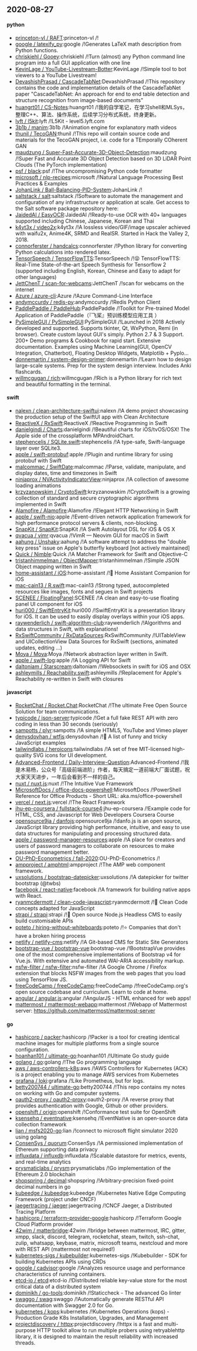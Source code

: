 ## 2020-08-27

#### python
* [princeton-vl / RAFT](https://github.com/princeton-vl/RAFT):princeton-vl /!
* [google / latexify_py](https://github.com/google/latexify_py):google /!Generates LaTeX math description from Python functions.
* [chriskiehl / Gooey](https://github.com/chriskiehl/Gooey):chriskiehl /!Turn (almost) any Python command line program into a full GUI application with one line
* [KevinLage / YouTube-Livestream-Botter](https://github.com/KevinLage/YouTube-Livestream-Botter):KevinLage /!Simple tool to bot viewers to a YouTube Livestream!
* [DevashishPrasad / CascadeTabNet](https://github.com/DevashishPrasad/CascadeTabNet):DevashishPrasad /!This repository contains the code and implementation details of the CascadeTabNet paper "CascadeTabNet: An approach for end to end table detection and structure recognition from image-based documents"
* [huangrt01 / CS-Notes](https://github.com/huangrt01/CS-Notes):huangrt01 /!我的自学笔记，在学习shell和MLSys，整理C++、算法、操作系统，后续学习分布式系统，终身更新。
* [lyft / l5kit](https://github.com/lyft/l5kit):lyft /!L5Kit - level5.lyft.com
* [3b1b / manim](https://github.com/3b1b/manim):3b1b /!Animation engine for explanatory math videos
* [thunil / TecoGAN](https://github.com/thunil/TecoGAN):thunil /!This repo will contain source code and materials for the TecoGAN project, i.e. code for a TEmporally COherent GAN
* [maudzung / Super-Fast-Accurate-3D-Object-Detection](https://github.com/maudzung/Super-Fast-Accurate-3D-Object-Detection):maudzung /!Super Fast and Accurate 3D Object Detection based on 3D LiDAR Point Clouds (The PyTorch implementation)
* [psf / black](https://github.com/psf/black):psf /!The uncompromising Python code formatter
* [microsoft / nlp-recipes](https://github.com/microsoft/nlp-recipes):microsoft /!Natural Language Processing Best Practices & Examples
* [JohanLink / Ball-Balancing-PID-System](https://github.com/JohanLink/Ball-Balancing-PID-System):JohanLink /!
* [saltstack / salt](https://github.com/saltstack/salt):saltstack /!Software to automate the management and configuration of any infrastructure or application at scale. Get access to the Salt software package repository here:
* [JaidedAI / EasyOCR](https://github.com/JaidedAI/EasyOCR):JaidedAI /!Ready-to-use OCR with 40+ languages supported including Chinese, Japanese, Korean and Thai
* [k4yt3x / video2x](https://github.com/k4yt3x/video2x):k4yt3x /!A lossless video/GIF/image upscaler achieved with waifu2x, Anime4K, SRMD and RealSR. Started in Hack the Valley 2, 2018.
* [connorferster / handcalcs](https://github.com/connorferster/handcalcs):connorferster /!Python library for converting Python calculations into rendered latex.
* [TensorSpeech / TensorFlowTTS](https://github.com/TensorSpeech/TensorFlowTTS):TensorSpeech /!😝
TensorFlowTTS: Real-Time State-of-the-art Speech Synthesis for Tensorflow 2 (supported including English, Korean, Chinese and Easy to adapt for other languages)
* [JettChenT / scan-for-webcams](https://github.com/JettChenT/scan-for-webcams):JettChenT /!scan for webcams on the internet
* [Azure / azure-cli](https://github.com/Azure/azure-cli):Azure /!Azure Command-Line Interface
* [andymccurdy / redis-py](https://github.com/andymccurdy/redis-py):andymccurdy /!Redis Python Client
* [PaddlePaddle / PaddleHub](https://github.com/PaddlePaddle/PaddleHub):PaddlePaddle /!Toolkit for Pre-trained Model Application of PaddlePaddle（『飞桨』预训练模型应用工具 ）
* [PySimpleGUI / PySimpleGUI](https://github.com/PySimpleGUI/PySimpleGUI):PySimpleGUI /!Launched in 2018 Actively developed and supported. Supports tkinter, Qt, WxPython, Remi (in browser). Create custom layout GUI's simply. Python 2.7 & 3 Support. 200+ Demo programs & Cookbook for rapid start. Extensive documentation. Examples using Machine Learning(GUI, OpenCV Integration, Chatterbot), Floating Desktop Widgets, Matplotlib + Pyplo…
* [donnemartin / system-design-primer](https://github.com/donnemartin/system-design-primer):donnemartin /!Learn how to design large-scale systems. Prep for the system design interview. Includes Anki flashcards.
* [willmcgugan / rich](https://github.com/willmcgugan/rich):willmcgugan /!Rich is a Python library for rich text and beautiful formatting in the terminal.

#### swift
* [nalexn / clean-architecture-swiftui](https://github.com/nalexn/clean-architecture-swiftui):nalexn /!A demo project showcasing the production setup of the SwiftUI app with Clean Architecture
* [ReactiveX / RxSwift](https://github.com/ReactiveX/RxSwift):ReactiveX /!Reactive Programming in Swift
* [danielgindi / Charts](https://github.com/danielgindi/Charts):danielgindi /!Beautiful charts for iOS/tvOS/OSX! The Apple side of the crossplatform MPAndroidChart.
* [stephencelis / SQLite.swift](https://github.com/stephencelis/SQLite.swift):stephencelis /!A type-safe, Swift-language layer over SQLite3.
* [apple / swift-protobuf](https://github.com/apple/swift-protobuf):apple /!Plugin and runtime library for using protobuf with Swift
* [malcommac / SwiftDate](https://github.com/malcommac/SwiftDate):malcommac /!Parse, validate, manipulate, and display dates, time and timezones in Swift
* [ninjaprox / NVActivityIndicatorView](https://github.com/ninjaprox/NVActivityIndicatorView):ninjaprox /!A collection of awesome loading animations
* [krzyzanowskim / CryptoSwift](https://github.com/krzyzanowskim/CryptoSwift):krzyzanowskim /!CryptoSwift is a growing collection of standard and secure cryptographic algorithms implemented in Swift
* [Alamofire / Alamofire](https://github.com/Alamofire/Alamofire):Alamofire /!Elegant HTTP Networking in Swift
* [apple / swift-nio](https://github.com/apple/swift-nio):apple /!Event-driven network application framework for high performance protocol servers & clients, non-blocking.
* [SnapKit / SnapKit](https://github.com/SnapKit/SnapKit):SnapKit /!A Swift Autolayout DSL for iOS & OS X
* [qvacua / vimr](https://github.com/qvacua/vimr):qvacua /!VimR — Neovim GUI for macOS in Swift
* [aahung / Unshaky](https://github.com/aahung/Unshaky):aahung /!A software attempt to address the "double key press" issue on Apple's butterfly keyboard [not actively maintained]
* [Quick / Nimble](https://github.com/Quick/Nimble):Quick /!A Matcher Framework for Swift and Objective-C
* [tristanhimmelman / ObjectMapper](https://github.com/tristanhimmelman/ObjectMapper):tristanhimmelman /!Simple JSON Object mapping written in Swift
* [home-assistant / iOS](https://github.com/home-assistant/iOS):home-assistant /!📱
Home Assistant Companion for iOS
* [mac-cain13 / R.swift](https://github.com/mac-cain13/R.swift):mac-cain13 /!Strong typed, autocompleted resources like images, fonts and segues in Swift projects
* [SCENEE / FloatingPanel](https://github.com/SCENEE/FloatingPanel):SCENEE /!A clean and easy-to-use floating panel UI component for iOS
* [huri000 / SwiftEntryKit](https://github.com/huri000/SwiftEntryKit):huri000 /!SwiftEntryKit is a presentation library for iOS. It can be used to easily display overlays within your iOS apps.
* [raywenderlich / swift-algorithm-club](https://github.com/raywenderlich/swift-algorithm-club):raywenderlich /!Algorithms and data structures in Swift, with explanations!
* [RxSwiftCommunity / RxDataSources](https://github.com/RxSwiftCommunity/RxDataSources):RxSwiftCommunity /!UITableView and UICollectionView Data Sources for RxSwift (sections, animated updates, editing ...)
* [Moya / Moya](https://github.com/Moya/Moya):Moya /!Network abstraction layer written in Swift.
* [apple / swift-log](https://github.com/apple/swift-log):apple /!A Logging API for Swift
* [daltoniam / Starscream](https://github.com/daltoniam/Starscream):daltoniam /!Websockets in swift for iOS and OSX
* [ashleymills / Reachability.swift](https://github.com/ashleymills/Reachability.swift):ashleymills /!Replacement for Apple's Reachability re-written in Swift with closures

#### javascript
* [RocketChat / Rocket.Chat](https://github.com/RocketChat/Rocket.Chat):RocketChat /!The ultimate Free Open Source Solution for team communications.
* [typicode / json-server](https://github.com/typicode/json-server):typicode /!Get a full fake REST API with zero coding in less than 30 seconds (seriously)
* [sampotts / plyr](https://github.com/sampotts/plyr):sampotts /!A simple HTML5, YouTube and Vimeo player
* [denysdovhan / wtfjs](https://github.com/denysdovhan/wtfjs):denysdovhan /!🤪
A list of funny and tricky JavaScript examples
* [tailwindlabs / heroicons](https://github.com/tailwindlabs/heroicons):tailwindlabs /!A set of free MIT-licensed high-quality SVG icons for UI development.
* [Advanced-Frontend / Daily-Interview-Question](https://github.com/Advanced-Frontend/Daily-Interview-Question):Advanced-Frontend /!我是木易杨，公众号「高级前端进阶」作者，每天搞定一道前端大厂面试题，祝大家天天进步，一年后会看到不一样的自己。
* [nuxt / nuxt.js](https://github.com/nuxt/nuxt.js):nuxt /!The Intuitive Vue Framework
* [MicrosoftDocs / office-docs-powershell](https://github.com/MicrosoftDocs/office-docs-powershell):MicrosoftDocs /!PowerShell Reference for Office Products - Short URL: aka.ms/office-powershell
* [vercel / next.js](https://github.com/vercel/next.js):vercel /!The React Framework
* [jhu-ep-coursera / fullstack-course4](https://github.com/jhu-ep-coursera/fullstack-course4):jhu-ep-coursera /!Example code for HTML, CSS, and Javascript for Web Developers Coursera Course
* [opensource9ja / danfojs](https://github.com/opensource9ja/danfojs):opensource9ja /!danfo.js is an open source, JavaScript library providing high performance, intuitive, and easy to use data structures for manipulating and processing structured data.
* [apple / password-manager-resources](https://github.com/apple/password-manager-resources):apple /!A place for creators and users of password managers to collaborate on resources to make password management better.
* [OU-PhD-Econometrics / fall-2020](https://github.com/OU-PhD-Econometrics/fall-2020):OU-PhD-Econometrics /!
* [ampproject / amphtml](https://github.com/ampproject/amphtml):ampproject /!The AMP web component framework.
* [uxsolutions / bootstrap-datepicker](https://github.com/uxsolutions/bootstrap-datepicker):uxsolutions /!A datepicker for twitter bootstrap (@twbs)
* [facebook / react-native](https://github.com/facebook/react-native):facebook /!A framework for building native apps with React.
* [ryanmcdermott / clean-code-javascript](https://github.com/ryanmcdermott/clean-code-javascript):ryanmcdermott /!🛁
Clean Code concepts adapted for JavaScript
* [strapi / strapi](https://github.com/strapi/strapi):strapi /!🚀
Open source Node.js Headless CMS to easily build customisable APIs
* [poteto / hiring-without-whiteboards](https://github.com/poteto/hiring-without-whiteboards):poteto /!⭐️
Companies that don't have a broken hiring process
* [netlify / netlify-cms](https://github.com/netlify/netlify-cms):netlify /!A Git-based CMS for Static Site Generators
* [bootstrap-vue / bootstrap-vue](https://github.com/bootstrap-vue/bootstrap-vue):bootstrap-vue /!BootstrapVue provides one of the most comprehensive implementations of Bootstrap v4 for Vue.js. With extensive and automated WAI-ARIA accessibility markup.
* [nsfw-filter / nsfw-filter](https://github.com/nsfw-filter/nsfw-filter):nsfw-filter /!A Google Chrome / Firefox extension that blocks NSFW images from the web pages that you load using TensorFlow JS.
* [freeCodeCamp / freeCodeCamp](https://github.com/freeCodeCamp/freeCodeCamp):freeCodeCamp /!freeCodeCamp.org's open source codebase and curriculum. Learn to code at home.
* [angular / angular.js](https://github.com/angular/angular.js):angular /!AngularJS - HTML enhanced for web apps!
* [mattermost / mattermost-webapp](https://github.com/mattermost/mattermost-webapp):mattermost /!Webapp of Mattermost server: https://github.com/mattermost/mattermost-server

#### go
* [hashicorp / packer](https://github.com/hashicorp/packer):hashicorp /!Packer is a tool for creating identical machine images for multiple platforms from a single source configuration.
* [hoanhan101 / ultimate-go](https://github.com/hoanhan101/ultimate-go):hoanhan101 /!Ultimate Go study guide
* [golang / go](https://github.com/golang/go):golang /!The Go programming language
* [aws / aws-controllers-k8s](https://github.com/aws/aws-controllers-k8s):aws /!AWS Controllers for Kubernetes (ACK) is a project enabling you to manage AWS services from Kubernetes
* [grafana / loki](https://github.com/grafana/loki):grafana /!Like Prometheus, but for logs.
* [betty200744 / ultimate-go](https://github.com/betty200744/ultimate-go):betty200744 /!This repo contains my notes on working with Go and computer systems.
* [oauth2-proxy / oauth2-proxy](https://github.com/oauth2-proxy/oauth2-proxy):oauth2-proxy /!A reverse proxy that provides authentication with Google, Github or other providers.
* [openshift / origin](https://github.com/openshift/origin):openshift /!Conformance test suite for OpenShift
* [ksensehq / eventnative](https://github.com/ksensehq/eventnative):ksensehq /!EventNative is an open-source data collection framework
* [lian / msfs2020-go](https://github.com/lian/msfs2020-go):lian /!connect to microsoft flight simulator 2020 using golang
* [ConsenSys / quorum](https://github.com/ConsenSys/quorum):ConsenSys /!A permissioned implementation of Ethereum supporting data privacy
* [influxdata / influxdb](https://github.com/influxdata/influxdb):influxdata /!Scalable datastore for metrics, events, and real-time analytics
* [prysmaticlabs / prysm](https://github.com/prysmaticlabs/prysm):prysmaticlabs /!Go implementation of the Ethereum 2.0 blockchain
* [shopspring / decimal](https://github.com/shopspring/decimal):shopspring /!Arbitrary-precision fixed-point decimal numbers in go
* [kubeedge / kubeedge](https://github.com/kubeedge/kubeedge):kubeedge /!Kubernetes Native Edge Computing Framework (project under CNCF)
* [jaegertracing / jaeger](https://github.com/jaegertracing/jaeger):jaegertracing /!CNCF Jaeger, a Distributed Tracing Platform
* [hashicorp / terraform-provider-google](https://github.com/hashicorp/terraform-provider-google):hashicorp /!Terraform Google Cloud Platform provider
* [42wim / matterbridge](https://github.com/42wim/matterbridge):42wim /!bridge between mattermost, IRC, gitter, xmpp, slack, discord, telegram, rocketchat, steam, twitch, ssh-chat, zulip, whatsapp, keybase, matrix, microsoft teams, nextcloud and more with REST API (mattermost not required!)
* [kubernetes-sigs / kubebuilder](https://github.com/kubernetes-sigs/kubebuilder):kubernetes-sigs /!Kubebuilder - SDK for building Kubernetes APIs using CRDs
* [google / cadvisor](https://github.com/google/cadvisor):google /!Analyzes resource usage and performance characteristics of running containers.
* [etcd-io / etcd](https://github.com/etcd-io/etcd):etcd-io /!Distributed reliable key-value store for the most critical data of a distributed system
* [dominikh / go-tools](https://github.com/dominikh/go-tools):dominikh /!Staticcheck - The advanced Go linter
* [swaggo / swag](https://github.com/swaggo/swag):swaggo /!Automatically generate RESTful API documentation with Swagger 2.0 for Go.
* [kubernetes / kops](https://github.com/kubernetes/kops):kubernetes /!Kubernetes Operations (kops) - Production Grade K8s Installation, Upgrades, and Management
* [projectdiscovery / httpx](https://github.com/projectdiscovery/httpx):projectdiscovery /!httpx is a fast and multi-purpose HTTP toolkit allow to run multiple probers using retryablehttp library, it is designed to maintain the result reliability with increased threads.
